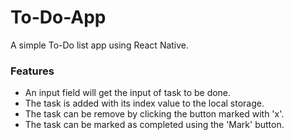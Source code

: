 # To-Do-App
A simple To-Do list app using React Native.

### Features
* An input field will get the input of task to be done.
* The task is added with its index value to the local storage.
* The task can be remove by clicking the button marked with 'x'.
* The task can be marked as completed using the 'Mark' button.
